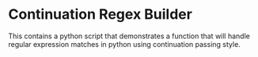 # Continuation Regex Builder

This contains a python script that demonstrates a function that will handle regular expression matches in python using continuation passing style.